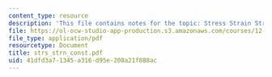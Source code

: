 ```yaml
---
content_type: resource
description: 'This file contains notes for the topic: Stress Strain Strength profiles.'
file: https://ol-ocw-studio-app-production.s3.amazonaws.com/courses/12-524-mechanical-properties-of-rocks-fall-2005/41dfd3a71345a316d95e208a21f888ac_strs_strn_const.pdf
file_type: application/pdf
resourcetype: Document
title: strs_strn_const.pdf
uid: 41dfd3a7-1345-a316-d95e-208a21f888ac
---
```

